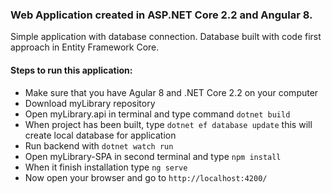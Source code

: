 <h3>Web Application created in ASP.NET Core 2.2 and Angular 8.</h3>
Simple application with database connection. Database built with code first approach in Entity Framework Core. 

<h4>Steps to run this application:</h4>
<ul>
    <li>Make sure that you have Agular 8 and .NET Core 2.2 on your computer</li>
    <li>Download myLibrary repository</li>
    <li>Open myLibrary.api in terminal and type command <code>dotnet build</code></li>
    <li>When project has been built, type <code>dotnet ef database update</code> this will create local database for application</li>
    <li>Run backend with <code>dotnet watch run</code></li>
    <li>Open myLibrary-SPA in second terminal and type <code>npm install</code></li>
    <li>When it finish installation type <code>ng serve</code></li>
    <li>Now open your browser and go to <code>http://localhost:4200/</code></li>
</ul>
